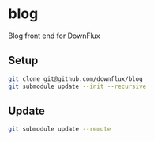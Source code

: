 # blog
Blog front end for DownFlux

## Setup

```bash
git clone git@github.com/downflux/blog
git submodule update --init --recursive
```

## Update

```bash
git submodule update --remote
```
